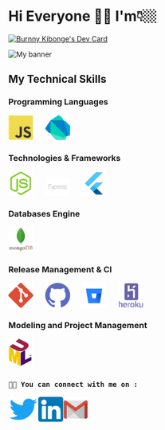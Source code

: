 # Hi Everyone 👋🏼 I'm👇🏼

<a href="https://app.daily.dev/Byvak_"><img src="https://api.daily.dev/devcards/9f481603f67b4fd4ae8f39fa4edf7b10.png?r=wnk" width="400" alt="Burnny Kibonge's Dev Card"/></a>

![My banner](https://user-images.githubusercontent.com/50081358/167585728-c11fcb92-db1a-4d8d-82e9-f8ba9ba91ad7.jpg)

<!-- ## 📊 Github stats

 [![Burnny Kibonge's GitHub stats](https://github-readme-stats.vercel.app/api?username=byvak&theme=dark&count_private=true&show_icons=true&include_all_commits=true)](https://github.com/byvak) 


[![Top Langs](https://github-readme-stats.vercel.app/api/top-langs/?username=byvak&layout=compact&theme=dark&count_private=true)](https://github.com/byvak)


[![committers.top badge](https://user-badge.committers.top/congo_kinshasa_private/Byvak.svg)](https://user-badge.committers.top/congo_kinshasa_private/Byvak) -->

## My Technical Skills

### Programming Languages

<img src="/logos/javascript.png" alt="javascript" width="50" margin="20" />&nbsp;&nbsp;&nbsp;&nbsp;&nbsp;&nbsp;<img src="/logos/dart.webp" alt="html" width="50" margin="20" />&nbsp;&nbsp;&nbsp;&nbsp;&nbsp;&nbsp;

### Technologies & Frameworks

<img src="/logos/node-js.png" alt="node-js" width="50" margin="20" />&nbsp;&nbsp;&nbsp;&nbsp;&nbsp;&nbsp;<img src="/logos/express.png" alt="flutter" width="50" margin="20" />&nbsp;&nbsp;&nbsp;&nbsp;&nbsp;&nbsp;<img src="/logos/flutter.png" alt="express" width="50" margin="20" />

### Databases Engine

<img src="/logos/mongodb.png" alt="mongodb" width="50" margin="20" />

### Release Management & CI

<img src="/logos/git.png" alt="git" width="50" margin="20" />&nbsp;&nbsp;&nbsp;&nbsp;&nbsp;&nbsp;<img src="/logos/github.png" alt="github" width="50" margin="20" />&nbsp;&nbsp;&nbsp;&nbsp;&nbsp;&nbsp;<img src="/logos/bitbucket.png" alt="bitbucket" width="50" margin="20" />&nbsp;&nbsp;&nbsp;&nbsp;&nbsp;&nbsp;<img src="/logos/heroku.png" alt="heroku" width="50" margin="20" />

### Modeling and Project Management

<img src="/logos/uml.png" alt="uml" width="50" margin="20" />

<!-- [![StackOverflow badge](https://stackoverflow.com/users/flair/11419314.png?theme=dark)](https://stackoverflow.com/users/11419314/burnny-kibonge) -->

### `🤝🏻 You can connect with me on :`

[<img align="left" alt="Burnny Kibonge | Twitter" width="60px" height="50" src="/logos/twitter.png"/>][twitter]

[<img align="left" alt="Burnny Kibonge | LinkedIn" width="50px" height="50" src="/logos/linkedin.png"/>][linkedin]

[<img align="left" alt="Burnny Kibonge | LinkedIn" width="50px" height="50" src="/logos/gmail.png.webp"/>][email]

[twitter]: https://twitter.com/_Byvak
[linkedin]: https://www.linkedin.com/in/burnny-kibonge-20b391b9/
[email]: mailto:kibonge.burnny@gmail.com

<!-- I'm ***Burnny Kibonge*** a passionate developer from DRC 😊 -->

<!-- - `Flutter Developer` -->
<!--[![Top Langs](https://github-readme-stats.vercel.app/api/top-langs/
?username=byvak&layout=default&theme=algolia&hide=html,coffeescript)](https://github.com/byvak)-->
<!--
**Byvak/Byvak** is a ✨ _special_ ✨ repository because its `README.md` (this file) appears on your GitHub profile.

Here are some ideas to get you started:

- 🔭 I’m currently working on ...
- 🌱 I’m currently learning ...
- 👯 I’m looking to collaborate on ...
- 🤔 I’m looking for help with ...
- 💬 Ask me about ...
- 📫 How to reach me: ...
- 😄 Pronouns: ...
- ⚡ Fun fact: ...
-->
